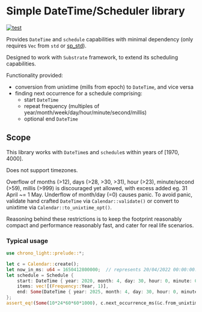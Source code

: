 # Simple DateTime/Scheduler library

[![test](https://github.com/konrads/chrono-light/workflows/test/badge.svg)](https://github.com/konrads/chrono-light/actions/workflows/test.yml)

Provides `DateTime` and `schedule` capabilities with minimal dependency (only requires `Vec` from `std` or [sp_std](https://docs.rs/sp-std/latest/sp_std)).

Designed to work with `Substrate` framework, to extend its scheduling capabilities.

Functionality provided:
* conversion from unixtime (mills from epoch) to `DateTime`, and vice versa
* finding next occurrence for a schedule comprising:
  * start `DateTime`
  * repeat frequency (multiples of year/month/week/day/hour/minute/second/millis)
  * optional end `DateTime`

## Scope
This library works with `DateTime`s and `schedule`s within years of [1970, 4000].

Does not support timezones.

Overflow of months (>12), days (>28, >30, >31), hour (>23), minute/second (>59), millis (>999) is discouraged yet allowed, with excess added eg. 31 April ~= 1 May. Underflow of month/day (=0) causes panic. To avoid panic, validate hand crafted `DateTime` via `Calendar::validate()` or convert to unixtime via `Calendar::to_unixtime_opt()`.

Reasoning behind these restrictions is to keep the footprint reasonably compact and performance reasonably fast, and cater for real life scenarios.

### Typical usage
```rust
use chrono_light::prelude::*;

let c = Calendar::create();
let now_in_ms: u64 = 1650412800000;  // represents 20/04/2022 00:00:00:000
let schedule = Schedule {
    start: DateTime { year: 2020, month: 4, day: 30, hour: 0, minute: 0, second: 0, ms: 0 },
    items: vec![(Frequency::Year, 1)],
    end: Some(DateTime { year: 2025, month: 4, day: 30, hour: 0, minute: 0, second: 0, ms: 0 })
};
assert_eq!(Some(10*24*60*60*1000), c.next_occurrence_ms(&c.from_unixtime(now_in_ms), &schedule));  // triggers in 10 days
```